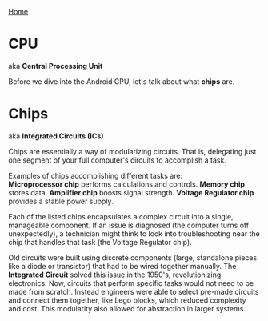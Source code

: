 [Home](/README.md)

# CPU
aka **Central Processing Unit**

Before we dive into the Android CPU, let's talk about what **chips** are.

# Chips
aka **Integrated Circuits (ICs)**

Chips are essentially a way of modularizing circuits. That is, delegating just one segment of your full computer's circuits to accomplish a task. 

Examples of chips accomplishing different tasks are:<br>
**Microprocessor chip** performs calculations and controls.
**Memory chip** stores data.
**Amplifier chip** boosts signal strength.
**Voltage Regulator chip** provides a stable power supply. 

Each of the listed chips encapsulates a complex circuit into a single, manageable component. If an issue is diagnosed (the computer turns off unexpectedly), a technician might think to look into troubleshooting near the chip that handles that task (the Voltage Regulator chip).

Old circuits were built using discrete components (large, standalone pieces like a diode or transistor) that had to be wired together manually. The **Integrated Circuit** solved this issue in the 1950's, revolutionizing electronics. Now, circuits that perform specific tasks would not need to be made from scratch. Instead engineers were able to select pre-made circuits and connect them together, like Lego blocks, which reduced complexity and cost. This modularity also allowed for abstraction in larger systems.

